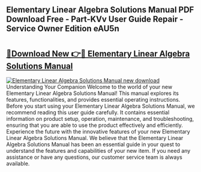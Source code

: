 ## Elementary Linear Algebra Solutions Manual PDF Download Free - Part-KVv User Guide Repair - Service Owner Edition eAU5n

# <h2><a href="http://bc82997.oget.top/?id=Elementary+Linear+Algebra+Solutions+Manual">🔗Download New 👉🔴 Elementary Linear Algebra Solutions Manual</a></h2>

[![Elementary Linear Algebra Solutions Manual new download](https://i.imgur.com/5g1atiW.png)](http://bc82997.oget.top/?id=Elementary+Linear+Algebra+Solutions+Manual)
Understanding Your Companion Welcome to the world of your new Elementary Linear Algebra Solutions Manual! This manual explores its features, functionalities, and provides essential operating instructions. Before you start using your Elementary Linear Algebra Solutions Manual, we recommend reading this user guide carefully. It contains essential information on product setup, operation, maintenance, and troubleshooting, ensuring that you are able to use the product effectively and efficiently. Experience the future with the innovative features of your new Elementary Linear Algebra Solutions Manual. We believe that the Elementary Linear Algebra Solutions Manual has been an essential guide in your quest to understand the features and capabilities of your new item. If you need any assistance or have any questions, our customer service team is always available.
